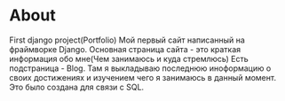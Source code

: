 # About
First django project(Portfolio)
Мой первый сайт написанный на фраймворке Django.
Основная страница сайта - это краткая информация обо мне(Чем занимаюсь и куда стремлюсь)
Есть подстраница - Blog. Там я выкладываю последнюю иноформацию о своих достижениях и изучением чего я занимаюсь в данный момент.
Это было создана для связи с SQL.
